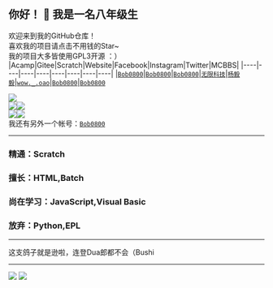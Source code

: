 ## 你好！ 👋 我是一名八年级生
欢迎来到我的GitHub仓库！   
喜欢我的项目请点击不用钱的Star~   
我的项目大多皆使用GPL3开源 ：）   
|Acamp|Gitee|Scratch|Website|Facebook|Instagram|Twitter|MCBBS|
|----|----|----|----|----|----|----|----|
|[`Bob0800`](https://gitblock.cn/Users/1127141)|[`Bob0800`](https://gitee.com/Bob0800)|[`Bob0800`](https://scratch.mit.edu/users/bob0800/)|[`无限科技`](http://wuxian.idc.bu40.com)|[`杨毅毅`](https://www.facebook.com/profile.php?id=100023173261196)|[`wow._.oao`](https://www.instagram.com/wow._.oao/)|[`Bob0800`](https://twitter.com/Bob0800)|[`Bob0800`](https://www.mcbbs.net/?4083614)

![](https://github-profile-summary-cards.vercel.app/api/cards/profile-details?username=wuxian425&theme=github)    
![](https://github-profile-summary-cards.vercel.app/api/cards/repos-per-language?username=wuxian425&theme=github)![](https://github-profile-summary-cards.vercel.app/api/cards/most-commit-language?username=wuxian425&theme=github)    
![](https://github-profile-summary-cards.vercel.app/api/cards/stats?username=wuxian425&theme=github)![](https://github-profile-summary-cards.vercel.app/api/cards/productive-time?username=wuxian425&theme=github)    
我还有另外一个帐号：[`Bob0800`](https://github.com/Bob0800)

-------------------------------------------------------------
### 精通：Scratch
### 擅长：HTML,Batch
### 尚在学习：JavaScript,Visual Basic
### 放弃：Python,EPL

-------------------------------------------------------------   
这支鸽子就是逊啦，连登Dua郎都不会（Bushi

-------------------------------------------------------------
[![](https://img.shields.io/badge/Scratch-Bob0800-important.svg?style=flat-square)](https://scratch.mit.edu/users/bob0800/)
[![](https://img.shields.io/badge/GitBlock-Bob0800-EEEEFE.svg?style=flat-square)](https://gitblock.cn/Users/1127141/)
